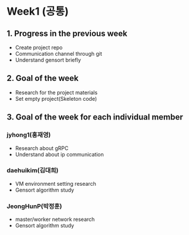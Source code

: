 # Week1 (공통)
## 1. Progress in the previous week
* Create project repo
* Communication channel through git
* Understand gensort briefly

## 2. Goal of the week
* Research for the project materials
* Set empty project(Skeleton code)


## 3. Goal of the week for each individual member

### jyhong1(홍재영)
* Research about gRPC
* Understand about ip communication

### daehuikim(김대희)
* VM environment setting research
* Gensort algorithm study

### JeongHunP(박정훈)
* master/worker network research
* Gensort algorithm study
